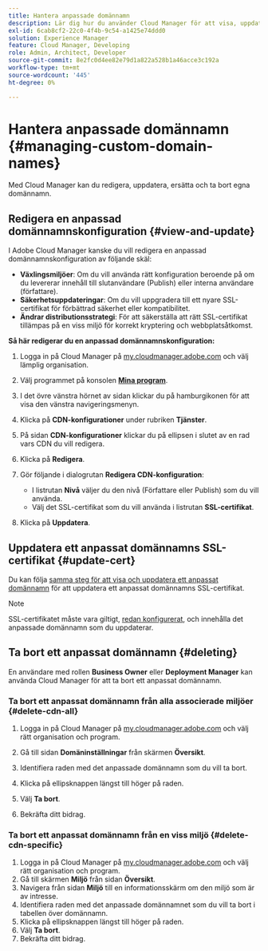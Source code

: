 ```yaml
---
title: Hantera anpassade domännamn
description: Lär dig hur du använder Cloud Manager för att visa, uppdatera, ersätta och ta bort anpassade domännamn.
exl-id: 6cab8cf2-22c0-4f4b-9c54-a1425e74ddd0
solution: Experience Manager
feature: Cloud Manager, Developing
role: Admin, Architect, Developer
source-git-commit: 8e2fc0d4ee82e79d1a822a528b1a46acce3c192a
workflow-type: tm+mt
source-wordcount: '445'
ht-degree: 0%

---
```



# Hantera anpassade domännamn {#managing-custom-domain-names}

Med Cloud Manager kan du redigera, uppdatera, ersätta och ta bort egna domännamn.

## Redigera en anpassad domännamnskonfiguration {#view-and-update}

I Adobe Cloud Manager kanske du vill redigera en anpassad domännamnskonfiguration av följande skäl:

* **Växlingsmiljöer**: Om du vill använda rätt konfiguration beroende på om du levererar innehåll till slutanvändare (Publish) eller interna användare (författare).
* **Säkerhetsuppdateringar**: Om du vill uppgradera till ett nyare SSL-certifikat för förbättrad säkerhet eller kompatibilitet.
* **Ändrar distributionsstrategi**: För att säkerställa att rätt SSL-certifikat tillämpas på en viss miljö för korrekt kryptering och webbplatsåtkomst.

**Så här redigerar du en anpassad domännamnskonfiguration:**

1. Logga in på Cloud Manager på [my.cloudmanager.adobe.com](https://my.cloudmanager.adobe.com/) och välj lämplig organisation.

1. Välj programmet på konsolen **[Mina program](/help/implementing/cloud-manager/navigation.md#my-programs)**.

1. I det övre vänstra hörnet av sidan klickar du på hamburgikonen för att visa den vänstra navigeringsmenyn.
1. Klicka på **CDN-konfigurationer** under rubriken **Tjänster**.
1. På sidan **CDN-konfigurationer** klickar du på ellipsen i slutet av en rad vars CDN du vill redigera.
1. Klicka på **Redigera**.
1. Gör följande i dialogrutan **Redigera CDN-konfiguration**:
   * I listrutan **Nivå** väljer du den nivå (Författare eller Publish) som du vill använda.
   * Välj det SSL-certifikat som du vill använda i listrutan **SSL-certifikat**.
1. Klicka på **Uppdatera**.


## Uppdatera ett anpassat domännamns SSL-certifikat {#update-cert}

Du kan följa [samma steg för att visa och uppdatera ett anpassat domännamn](#view-and-update) för att uppdatera ett anpassat domännamns SSL-certifikat.

>[!NOTE]
>
>SSL-certifikatet måste vara giltigt, [redan konfigurerat](/help/implementing/cloud-manager/managing-ssl-certifications/introduction-to-ssl-certificates.md), och innehålla det anpassade domännamn som du uppdaterar.


## Ta bort ett anpassat domännamn {#deleting}

En användare med rollen **Business Owner** eller **Deployment Manager** kan använda Cloud Manager för att ta bort ett anpassat domännamn.

### Ta bort ett anpassat domännamn från alla associerade miljöer {#delete-cdn-all}

1. Logga in på Cloud Manager på [my.cloudmanager.adobe.com](https://my.cloudmanager.adobe.com/) och välj rätt organisation och program.

1. Gå till sidan **Domäninställningar** från skärmen **Översikt**.

1. Identifiera raden med det anpassade domännamn som du vill ta bort.

1. Klicka på ellipsknappen längst till höger på raden.

1. Välj **Ta bort**.

1. Bekräfta ditt bidrag.


### Ta bort ett anpassat domännamn från en viss miljö {#delete-cdn-specific}

1. Logga in på Cloud Manager på [my.cloudmanager.adobe.com](https://my.cloudmanager.adobe.com/) och välj rätt organisation och program.
1. Gå till skärmen **Miljö** från sidan **Översikt**.
1. Navigera från sidan **Miljö** till en informationsskärm om den miljö som är av intresse.
1. Identifiera raden med det anpassade domännamnet som du vill ta bort i tabellen över domännamn.
1. Klicka på ellipsknappen längst till höger på raden.
1. Välj **Ta bort**.
1. Bekräfta ditt bidrag.
